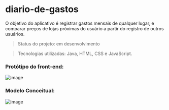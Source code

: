 # diario-de-gastos
O objetivo do aplicativo é registrar gastos mensais de qualquer lugar, e comparar preços de lojas próximas do usuário a partir do registro de outros usuários.

> Status do projeto: em desenvolvimento

> Tecnologias utilizadas: Java, HTML, CSS e JavaScript.

### Protótipo do front-end:

![image](https://user-images.githubusercontent.com/108240122/222926155-0b52ae42-ee61-449c-b3db-c81a29f03e2a.png)

### Modelo Conceitual:

![image](https://user-images.githubusercontent.com/108240122/230748409-6620b3b6-bff5-49d6-929b-bce619b185ae.png)



